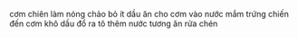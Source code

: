 cơm chiên
làm nóng chảo
bỏ ít dầu ăn
cho cơm vào
nước mắm
trứng
chiến đến cơm khô dầu
đổ ra tô
thêm nước tương
ăn
rửa chén